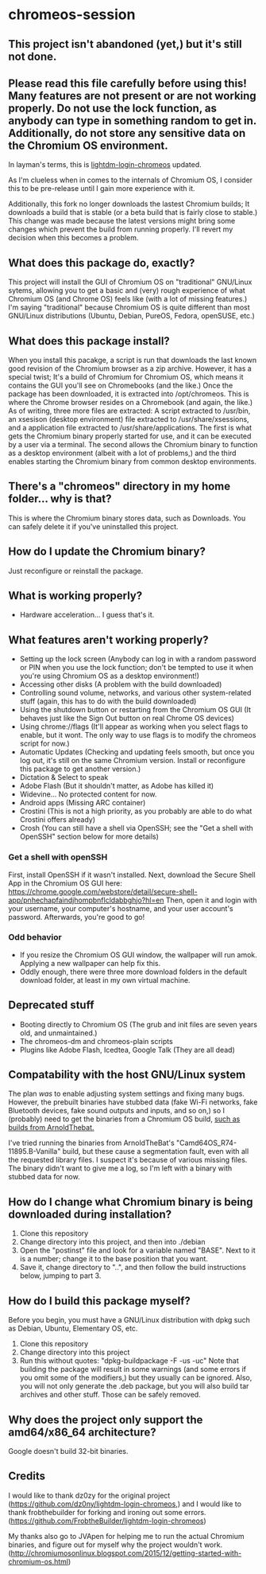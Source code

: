 # chromeos-session

## This project isn't abandoned (yet,) but it's still not done.

## Please read this file carefully before using this! Many features are not present or are not working properly. Do not use the lock function, as anybody can type in something random to get in. Additionally, do not store any sensitive data on the Chromium OS environment.

In layman's terms, this is [lightdm-login-chromeos](https://github.com/dz0ny/lightdm-login-chromeos) updated.

As I'm clueless when in comes to the internals of Chromium OS, I consider this to be pre-release until I gain more experience with it.

Additionally, this fork no longer downloads the lastest Chromium builds; It downloads a build that is stable (or a beta build that is fairly close to stable.) This change was made because the latest versions might bring some changes which prevent the build from running properly. I'll revert my decision when this becomes a problem.

## What does this package do, exactly?

This project will install the GUI of Chromium OS on "traditional" GNU/Linux sytems, allowing you to get a basic and (very) rough experience of what Chromium OS (and Chrome OS) feels like (with a lot of missing features.) I'm saying "traditional" because Chromium OS is quite different than most GNU/Linux distributions (Ubuntu, Debian, PureOS, Fedora, openSUSE, etc.)

## What does this package install?

When you install this pacakge, a script is run that downloads the last known good revision of the Chromium browser as a zip archive. However, it has a special twist; It's a build of Chromium for Chromium OS, which means it contains the GUI you'll see on Chromebooks (and the like.) Once the package has been downloaded, it is extracted into /opt/chromeos. This is where the Chrome browser resides on a Chromebook (and again, the like.) As of writing, three more files are extracted: A script extracted to /usr/bin, an xsesison (desktop environment) file extracted to /usr/share/xsessions, and a application file extracted to /usr/share/applications. The first is what gets the Chromium binary properly started for use, and it can be executed by a user via a terminal. The second allows the Chromium binary to function as a desktop environment (albeit with a lot of problems,) and the third enables starting the Chromium binary from common desktop environments.

## There's a "chromeos" directory in my home folder... why is that?

This is where the Chromium binary stores data, such as Downloads. You can safely delete it if you've uninstalled this project.

## How do I update the Chromium binary?

Just reconfigure or reinstall the package.

## What is working properly?
 
* Hardware acceleration... I guess that's it.

## What features aren't working properly?

* Setting up the lock screen (Anybody can log in with a random password or PIN when you use the lock function; don't be tempted to use it when you're using Chromium OS as a desktop environment!)
* Accessing other disks (A problem with the build downloaded)
* Controlling sound volume, networks, and various other system-related stuff (again, this has to do with the build downloaded)
* Using the shutdown button or restarting from the Chromium OS GUI (It behaves just like the Sign Out button on real Chrome OS devices)
* Using chrome://flags (It'll appear as working when you select flags to enable, but it wont. The only way to use flags is to modify the chromeos script for now.)
* Automatic Updates (Checking and updating feels smooth, but once you log out, it's still on the same Chromium version. Install or reconfigure this package to get another version.)
* Dictation & Select to speak
* Adobe Flash (But it shouldn't matter, as Adobe has killed it)
* Widevine... No protected content for now.
* Android apps (Missing ARC container)
* Crostini (This is not a high priority, as you probably are able to do what Crostini offers already)
* Crosh (You can still have a shell via OpenSSH; see the "Get a shell with OpenSSH" section below for more details)

### Get a shell with openSSH 

First, install OpenSSH if it wasn't installed.
Next, download the Secure Shell App in the Chromium OS GUI here: https://chrome.google.com/webstore/detail/secure-shell-app/pnhechapfaindjhompbnflcldabbghjo?hl=en
Then, open it and login with your username, your computer's hostname, and your user account's password. Afterwards, you're good to go!

### Odd behavior

* If you resize the Chromium OS GUI window, the wallpaper will run amok. Applying a new wallpaper can help fix this.
* Oddly enough, there were three more download folders in the default download folder, at least in my own virtual machine.

## Deprecated stuff

* Booting directly to Chromium OS (The grub and init files are seven years old, and unmaintained.)
* The chromeos-dm and chromeos-plain scripts
* Plugins like Adobe Flash, Icedtea, Google Talk (They are all dead)

## Compatability with the host GNU/Linux system

The plan *was* to enable adjusting system settings and fixing many bugs. However, the prebuilt binaries have stubbed data (fake Wi-Fi networks, fake Bluetooth devices, fake sound outputs and inputs, and so on,) so I (probably) need to get the binaries from a Chromium OS build, [such as builds from ArnoldThebat.](https://arnoldthebat.co.uk/wordpress/chromium-os/)

I've tried running the binaries from ArnoldTheBat's "Camd64OS_R74-11895.B-Vanilla" build, but these cause a segmentation fault, even with all the requested library files. I suspect it's because of various missing files.
The binary didn't want to give me a log, so I'm left with a binary with stubbed data for now.

## How do I change what Chromium binary is being downloaded during installation?

1. Clone this repository
2. Change directory into this project, and then into ./debian
3. Open the "postinst" file and look for a variable named "BASE". Next to it is a number; change it to the base position that you want.
4. Save it, change directory to "..", and then follow the build instructions below, jumping to part 3.

## How do I build this package myself?
Before you begin, you must have a GNU/Linux distribution with dpkg such as Debian, Ubuntu, Elementary OS, etc.

1. Clone this repository
2. Change directory into this project
3. Run this without quotes: "dpkg-buildpackage -F -us -uc"
Note that building the package will result in some warnings (and some errors if you omit some of the modifiers,) but they usually can be ignored.
Also, you will not only generate the .deb package, but you will also build tar archives and other stuff. Those can be safely removed.

## Why does the project only support the amd64/x86_64 architecture?

Google doesn't build 32-bit binaries.

## Credits

I would like to thank dz0zy for the original project (https://github.com/dz0ny/lightdm-login-chromeos,) and I would like to thank frobthebuilder for forking and ironing out some errors. (https://github.com/FrobtheBuilder/lightdm-login-chromeos)

My thanks also go to JVApen for helping me to run the actual Chromium binaries, and figure out for myself why the project wouldn't work. (http://chromiumosonlinux.blogspot.com/2015/12/getting-started-with-chromium-os.html)
